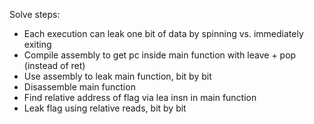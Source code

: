 Solve steps:

* Each execution can leak one bit of data by spinning vs. immediately exiting
* Compile assembly to get pc inside main function with leave + pop (instead of ret)
* Use assembly to leak main function, bit by bit
* Disassemble main function
* Find relative address of flag via lea insn in main function
* Leak flag using relative reads, bit by bit
